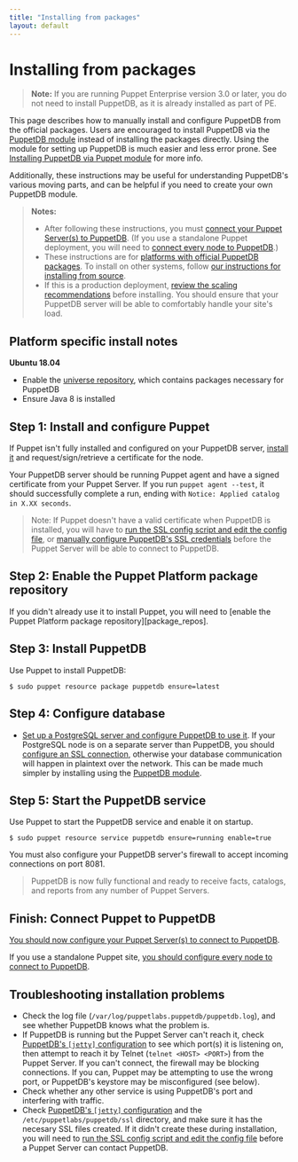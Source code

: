 ```yaml
---
title: "Installing from packages"
layout: default
---
```

# Installing from packages

[connect_server]: ./connect_puppet_server.markdown
[connect_apply]: ./connect_puppet_apply.markdown
[ssl_script]: ./maintain_and_tune.markdown#redo-ssl-setup-after-changing-certificates
[configure_postgres]: ./configure.markdown#using-postgresql
[configure_heap]: ./configure.markdown#configuring-the-java-heap-size
[configure_jetty]: ./configure.markdown#jetty-http-settings
[requirements]: ./overview.markdown#standard-install-rhel-centos-debian-and-ubuntu
[install_module]: ./install_via_module.markdown
[module]: http://forge.puppet.com/puppetlabs/puppetdb
[postgres_ssl]: ./postgres_ssl.markdown

> **Note:** If you are running Puppet Enterprise version 3.0 or later, you do
> not need to install PuppetDB, as it is already installed as part of PE.

This page describes how to manually install and configure PuppetDB
from the official packages. Users are encouraged to install PuppetDB
via the [PuppetDB module][module] instead of installing the packages
directly. Using the module for setting up PuppetDB is much easier and
less error prone. See [Installing PuppetDB via Puppet
module][install_module] for more info.

Additionally, these instructions may be useful for understanding PuppetDB's
various moving parts, and can be helpful if you need to create your own PuppetDB
module.

> **Notes:**
>
> * After following these instructions, you must
>   [connect your Puppet Server(s) to PuppetDB][connect_server]. (If you use a
>   standalone Puppet deployment, you will need to
>   [connect every node to PuppetDB][connect_apply].)
> * These instructions are for
>   [platforms with official PuppetDB packages][requirements]. To install on
>   other systems, follow
>   [our instructions for installing from source](./install_from_source.markdown).
> * If this is a production deployment,
>   [review the scaling recommendations](./scaling_recommendations.markdown) before
>   installing. You should ensure that your PuppetDB server will be able to
>   comfortably handle your site's load.

## Platform specific install notes

**Ubuntu 18.04**
* Enable the [universe repository](https://help.ubuntu.com/community/Repositories/Ubuntu), which contains packages necessary for PuppetDB
* Ensure Java 8 is installed

## Step 1: Install and configure Puppet

If Puppet isn't fully installed and configured on your PuppetDB server,
[install it][installpuppet] and request/sign/retrieve a certificate for the
node.

[installpuppet]: https://puppet.com/docs/puppet/latest/install_pre.html

Your PuppetDB server should be running Puppet agent and have a signed
certificate from your Puppet Server. If you run `puppet agent --test`, it
should successfully complete a run, ending with `Notice: Applied catalog in X.XX
seconds`.

> Note: If Puppet doesn't have a valid certificate when PuppetDB is installed,
> you will have to
> [run the SSL config script and edit the config file][ssl_script], or
> [manually configure PuppetDB's SSL credentials][postgres_ssl] before
> the Puppet Server will be able to connect to PuppetDB.

## Step 2: Enable the Puppet Platform package repository

If you didn't already use it to install Puppet, you will need to
[enable the Puppet Platform package repository][package_repos].

## Step 3: Install PuppetDB

Use Puppet to install PuppetDB:

    $ sudo puppet resource package puppetdb ensure=latest

## Step 4: Configure database

- [Set up a PostgreSQL server and configure PuppetDB to use it][configure_postgres].
  If your PostgreSQL node is on a separate server than PuppetDB, you should
  [configure an SSL connection][postgres_ssl], otherwise your database
  communication will happen in plaintext over the network. This can be made
  much simpler by installing using the [PuppetDB module][module].

## Step 5: Start the PuppetDB service

Use Puppet to start the PuppetDB service and enable it on startup.

    $ sudo puppet resource service puppetdb ensure=running enable=true

You must also configure your PuppetDB server's firewall to accept incoming
connections on port 8081.

> PuppetDB is now fully functional and ready to receive facts, catalogs, and
> reports from any number of Puppet Servers.

## Finish: Connect Puppet to PuppetDB

[You should now configure your Puppet Server(s) to connect to PuppetDB][connect_server].

If you use a standalone Puppet site,
[you should configure every node to connect to PuppetDB][connect_apply].

## Troubleshooting installation problems

* Check the log file (`/var/log/puppetlabs.puppetdb/puppetdb.log`), and see
  whether PuppetDB knows what the problem is.
* If PuppetDB is running but the Puppet Server can't reach it, check
  [PuppetDB's `[jetty]` configuration][configure_jetty] to see which port(s) it
  is listening on, then attempt to reach it by Telnet (`telnet <HOST> <PORT>`)
  from the Puppet Server. If you can't connect, the firewall may be
  blocking connections. If you can, Puppet may be attempting to use the wrong
  port, or PuppetDB's keystore may be misconfigured (see below).
* Check whether any other service is using PuppetDB's port and interfering with
  traffic.
* Check [PuppetDB's `[jetty]` configuration][configure_jetty] and the
  `/etc/puppetlabs/puppetdb/ssl` directory, and make sure it has the necesary
  SSL files created. If it didn't create these during installation, you will
  need to [run the SSL config script and edit the config file][ssl_script]
  before a Puppet Server can contact PuppetDB.
